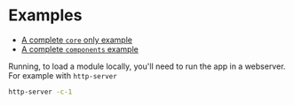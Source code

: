 # Examples

- [A complete `core` only example](https://github.com/lkuich/flub.js/blob/master/example/src/index.js)
- [A complete `components` example](https://github.com/lkuich/flub.js/blob/master/example/src/index_components.js)

Running, to load a module locally, you'll need to run the app in a webserver. For example with `http-server`

```bash
http-server -c-1
```
